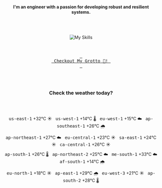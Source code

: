 <h4 align="center">I'm an engineer with a passion for developing robust and resilient systems.</h4>

<div align="center">
  <br/><br/>

![My Skills](https://go-skill-icons.vercel.app/api/icons?i=aws,azure,ts,go,docker,kubernetes,argocd,python&perline=4&theme=light)

<br/>

[<kbd> <br> Checkout My Grotto 🍵! <br> </kbd>](https://sathirak.me/)
  
</div>

<br/>
<br/>

<h3 align="center">Check the weather today?</h3>
<!-- start-daily-update -->
<div align="center">
  <!-- Updated on Sun Jun 29 02:01:35 UTC 2025 --><br><br>

  <kbd>us-east-1</kbd> +32°C ☀️ &nbsp; 
  <kbd>us-west-1</kbd> +14°C 🌡️ &nbsp; 
  <kbd>eu-west-1</kbd> +15°C ☁️ &nbsp; 
  <kbd>ap-southeast-1</kbd> +26°C 🌧️ <br>

  <kbd>ap-northeast-1</kbd> +27°C ☁️ &nbsp; 
  <kbd>eu-central-1</kbd> +23°C ☀️ &nbsp; 
  <kbd>sa-east-1</kbd> +24°C ☀️ &nbsp; 
  <kbd>ca-central-1</kbd> +26°C ☀️ <br>

  <kbd>ap-south-1</kbd> +26°C 🌡️ &nbsp; 
  <kbd>ap-northeast-2</kbd> +25°C ☁️ &nbsp; 
  <kbd>me-south-1</kbd> +33°C ☁️ &nbsp; 
  <kbd>af-south-1</kbd> +14°C 🌧️ <br>

  <kbd>eu-north-1</kbd> +18°C ☀️ &nbsp; 
  <kbd>ap-east-1</kbd> +29°C 🌧️ &nbsp; 
  <kbd>eu-west-3</kbd> +21°C ☀️ &nbsp; 
  <kbd>ap-south-2</kbd> +28°C 🌡️
</div>
<!-- end-daily-update -->
